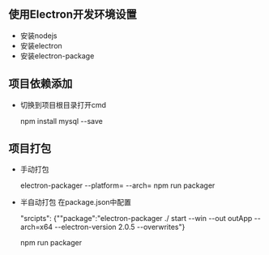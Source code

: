 ## 使用Electron开发环境设置
* 安装nodejs
* 安装electron
* 安装electron-package

## 项目依赖添加
  * 切换到项目根目录打开cmd  
  
  
      npm install mysql --save
    
## 项目打包  
  * 手动打包
  
  
     electron-packager <sourcedir> <appname> --platform=<platform> --arch=<arch>
     npm run packager 
  
  * 半自动打包
     在package.json中配置
     
     
     "srcipts":
     {""package":"electron-packager ./ start --win --out outApp --arch=x64 --electron-version 2.0.5 --overwrites"}
     
     npm run packager